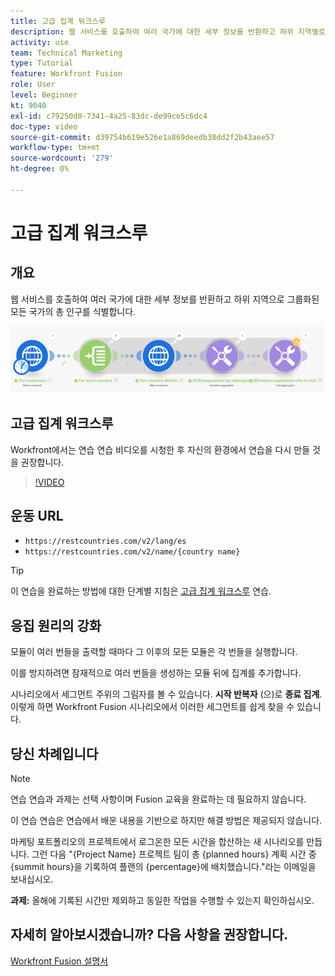 ```yaml
---
title: 고급 집계 워크스루
description: 웹 서비스를 호출하여 여러 국가에 대한 세부 정보를 반환하고 하위 지역별로 그룹화된 모집단을 식별하는 방법을 알아봅니다. [!DNL Adobe Workfront Fusion].
activity: use
team: Technical Marketing
type: Tutorial
feature: Workfront Fusion
role: User
level: Beginner
kt: 9040
exl-id: c79250d0-7341-4a25-83dc-de99ce5c6dc4
doc-type: video
source-git-commit: d39754b619e526e1a869deedb38dd2f2b43aee57
workflow-type: tm+mt
source-wordcount: '279'
ht-degree: 0%

---
```


# 고급 집계 워크스루

## 개요

웹 서비스를 호출하여 여러 국가에 대한 세부 정보를 반환하고 하위 지역으로 그룹화된 모든 국가의 총 인구를 식별합니다.

![Fusion 시나리오의 이미지](assets/iteration-and-aggregation-3.png)

## 고급 집계 워크스루

Workfront에서는 연습 연습 비디오를 시청한 후 자신의 환경에서 연습을 다시 만들 것을 권장합니다.

>[!VIDEO](https://video.tv.adobe.com/v/335281/?quality=12)

## 운동 URL

* `https://restcountries.com/v2/lang/es`
* `https://restcountries.com/v2/name/{country name}`

>[!TIP]
>
>이 연습을 완료하는 방법에 대한 단계별 지침은 [고급 집계 워크스루](https://experienceleague.adobe.com/docs/workfront-learn/tutorials-workfront/fusion/exercises/advanced-aggregation.html?lang=en) 연습.

## 응집 원리의 강화

모듈이 여러 번들을 출력할 때마다 그 이후의 모든 모듈은 각 번들을 실행합니다.

이를 방지하려면 잠재적으로 여러 번들을 생성하는 모듈 뒤에 집계를 추가합니다.

시나리오에서 세그먼트 주위의 그림자를 볼 수 있습니다. **시작 반복자** (으)로 **종료 집계**. 이렇게 하면 Workfront Fusion 시나리오에서 이러한 세그먼트를 쉽게 찾을 수 있습니다.

## 당신 차례입니다

>[!NOTE]
>
>연습 연습과 과제는 선택 사항이며 Fusion 교육을 완료하는 데 필요하지 않습니다.

이 연습 연습은 연습에서 배운 내용을 기반으로 하지만 해결 방법은 제공되지 않습니다.

마케팅 포트폴리오의 프로젝트에서 로그온한 모든 시간을 합산하는 새 시나리오를 만듭니다. 그런 다음 &quot;{Project Name} 프로젝트 팀이 총 {planned hours} 계획 시간 중 {summit hours}을 기록하여 플랜의 {percentage}에 배치했습니다.&quot;라는 이메일을 보내십시오.

**과제:** 올해에 기록된 시간만 제외하고 동일한 작업을 수행할 수 있는지 확인하십시오.

## 자세히 알아보시겠습니까? 다음 사항을 권장합니다.

[Workfront Fusion 설명서](https://experienceleague.adobe.com/docs/workfront/using/adobe-workfront-fusion/workfront-fusion-2.html?lang=en)
